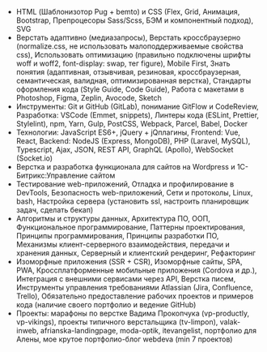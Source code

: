* HTML (Шаблонизотор Pug + bemto) и CSS (Flex, Grid, Анимация, Bootstrap, Препроцесоры Sass/Scss, БЭМ и компонентный подход), SVG
* Верстать адаптивно (медиазапросы), Верстать кроссбраузерно (normalize.css, не использовать малоподдерживаемые свойства css), Использовать оптимизацию (правильно подключены шрифты woff и woff2, font-display: swap, тег figure), Mobile First, Знать понятия (адаптивная, отзывчивая, резиновая, кроссбраузерная, семантическая, валидная, оптимизированная верстка), Стандарты оформления кода (Style Guide, Code Guide), Работа с макетами в Photoshop, Figma, Zeplin, Avocode, Sketch
* Инструменты: Git и GitHub (GitLab), понимание GitFlow и CodeReview, Разработка: VSCode (Emmet, snippets), Линтеры кода (ESLint, Prettier, Stylelint), npm, Yarn, Gulp, PostCSS, Webpack, Parcel, Babel, Docker
* Технологии: JavaScript ES6+, jQuery + jQплагины, Frontend: Vue, React, Backend: NodeJS (Express, MongoDB), PHP (Laravel, MySQL), Typescript, Ajax, JSON, REST API, GraphQL (Apollo), WebSocket (Socket.io)
* Верстка и разработка функционала для сайтов на Wordpress и 1С-Битрикс:Управление сайтом
* Тестирование web-приложений, Отладка и профилирование в DevTools, Безопасность web-приложений, Сети и протоколы, Linux, bash, Настройка сервера (установить ssl, настроить планировщик задач, сделать бекап)
* Алгоритмы и структуры данных, Архитектура ПО, ООП, Функциональное программирование, Паттерны проектирования, Принципы программирования, Принципы разработки ПО, Механизмы клиент-серверного взаимодействия, передачи и хранения данных, Серверный и клиентский рендеринг, Рефакторинг
* Изоморфные приложения (SSR + CSR), Изоморфные сайты, SPA, PWA, Кроссплатформенные мобильные приложения (Cordova и др.), Интеграция с внешними сервисами через API, Верстка писем, Инструменты управления требованиями Atlassian (Jira, Confluence, Trello), Обязательно предоставление рабочих проектов и примеров кода (наличие своего портфолио и ведение GitHub)
* Проекты: марафоны по верстке Вадима Прокопчука (vp-productly, vp-vikings), проекты типичного верстальщика (tv-limpon), valak-inweb, afrianska-landingpage, moda-optik, itevangelist, портфолио для Алены, мое крутое портфолио-блог webdeva (min 7 проектов)